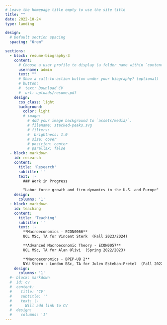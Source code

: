 ```yaml
---
# Leave the homepage title empty to use the site title
title: ""
date: 2022-10-24
type: landing

design:
  # Default section spacing
  spacing: "6rem"

sections:
  - block: resume-biography-3
    content:
      # Choose a user profile to display (a folder name within `content/authors/`)
      username: admin
      text: ""
      # Show a call-to-action button under your biography? (optional)
      # button:
      #  text: Download CV
      #  url: uploads/resume.pdf
    design:
      css_class: light
      background:
        color: light
        # image:
          # Add your image background to `assets/media/`.
          # filename: stacked-peaks.svg
          # filters:
          #  brightness: 1.0
          # size: cover
          # position: center
          # parallax: false
  - block: markdown
    id: research
    content:
      title: 'Research'
      subtitle: ''
      text: |-
        ### Work in Progress

        "Labor force growth and firm dynamics in the U.S. and Europe"
    design:
      columns: '1'
  - block: markdown
    id: teaching
    content:
      title: 'Teaching'
      subtitle: ''
      text: |-
        **Macroeconomics - ECON0066**  
        UCL MSc, TA for Vincent Sterk  (Fall 2023/2024)

        **Advanced Macroeconomic Theory - ECON0057**  
        UCL MSc, TA for Alan Olivi  (Spring 2022/2023)

        **Macroeconomics - BPEP-UB 2**  
        NYU Stern - London BSc, TA for Julen Esteban-Pretel  (Fall 2022)
    design:
      columns: '1'  
  #- block: markdown
  #  id: cv
  #  content:
  #    title: 'CV'
  #    subtitle: ''
  #    text: |-
  #      Will add link to CV
  #  design:
  #    columns: '1'             
---
```

